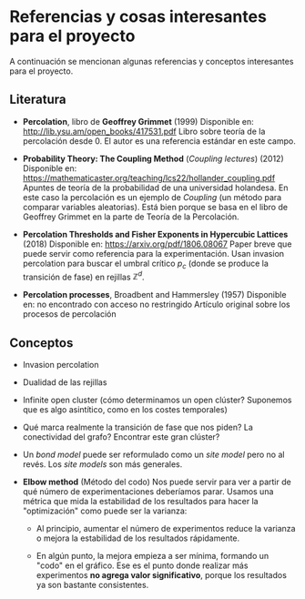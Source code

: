 # Referencias y cosas interesantes para el proyecto

A continuación se mencionan algunas referencias y conceptos interesantes para el proyecto.

## Literatura

- **Percolation**, libro de **Geoffrey Grimmet** (1999)
  Disponible en: http://lib.ysu.am/open_books/417531.pdf
  Libro sobre teoría de la percolación desde 0. El autor es una referencia estándar en este campo.
  
- **Probability Theory: The Coupling Method** (*Coupling lectures*) (2012)
  Disponible en: https://mathematicaster.org/teaching/lcs22/hollander_coupling.pdf
  Apuntes de teoría de la probabilidad de una universidad holandesa. En este caso la percolación es un ejemplo de *Coupling* (un método para comparar variables aleatorias). Está bien porque se basa en el libro de Geoffrey Grimmet en la parte de Teoría de la Percolación.

- **Percolation Thresholds and Fisher Exponents in Hypercubic Lattices** (2018)
  Disponible en: https://arxiv.org/pdf/1806.08067
  Paper breve que puede servir como referencia para la experimentación. Usan invasion percolation para buscar el umbral crítico $p_c$ (donde se produce la transición de fase) en rejillas $\mathbb{Z}^d$.

- **Percolation processes**, Broadbent and Hammersley (1957)
  Disponible en: no encontrado con acceso no restringido
  Artículo original sobre los procesos de percolación

## Conceptos

- Invasion percolation

- Dualidad de las rejillas
  
- Infinite open cluster (cómo determinamos un open clúster? Suponemos que es algo asintítico, como en los costes temporales)

- Qué marca realmente la transición de fase que nos piden? La conectividad del grafo? Encontrar este gran clúster?

- Un *bond model* puede ser reformulado como un *site model* pero no al revés. Los *site models* son más generales.

- **Elbow method** (Método del codo)
  Nos puede servir para ver a partir de qué número de experimentaciones deberíamos parar. Usamos una métrica que mida la estabilidad de los resultados para hacer la "optimización" como puede ser la varianza:

	- Al principio, aumentar el número de experimentos reduce la varianza o mejora la estabilidad de los resultados rápidamente.
	  
	- En algún punto, la mejora empieza a ser mínima, formando un "codo" en el gráfico. Ese es el punto donde realizar más experimentos **no agrega valor significativo**, porque los resultados ya son bastante consistentes. 